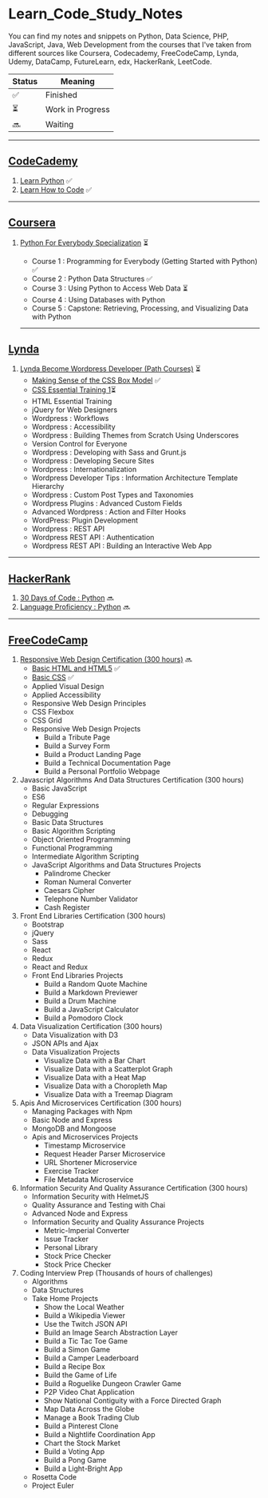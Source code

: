 # Learn_Code_Study_Notes
You can find my notes and snippets on Python, Data Science, PHP, JavaScript, Java, Web Development from the courses that I've taken from different sources like Coursera, Codecademy, FreeCodeCamp, Lynda, Udemy, DataCamp, FutureLearn, edx, HackerRank, LeetCode.

| Status | Meaning |
|--|--|
| ✅ | Finished |
| ⏳| Work in Progress |
| 🔜 | Waiting |

---------------

## [CodeCademy](https://github.com/hevalhazalkurt/Learn_Code_Study_Notes/tree/master/CodeCademy)
1. [Learn Python](https://github.com/hevalhazalkurt/Learn_Code_Study_Notes/tree/master/CodeCademy/Python) ✅
2. [Learn How to Code](https://github.com/hevalhazalkurt/Learn_Code_Study_Notes/tree/master/CodeCademy/Learn_How_to_Code) ✅
---------------

## [Coursera](https://github.com/hevalhazalkurt/Learn_Code_Study_Notes/tree/master/Coursera)
1. [Python For Everybody Specialization](https://github.com/hevalhazalkurt/Learn_Code_Study_Notes/tree/master/Coursera) ⏳
	* Course 1 : Programming for Everybody (Getting Started with Python) ✅
	* Course 2 : Python Data Structures ✅
	* Course 3 : Using Python to Access Web Data ⏳
	* Course 4 : Using Databases with Python
	* Course 5 : Capstone: Retrieving, Processing, and Visualizing Data with Python

	---------------

## [Lynda](https://github.com/hevalhazalkurt/Learn_Code_Study_Notes/tree/master/Lynda)
1. [Lynda Become Wordpress Developer (Path Courses)](https://github.com/hevalhazalkurt/Learn_Code_Study_Notes/tree/master/Lynda/Become_Wordpress_Developer_path) ⏳
	* [Making Sense of the CSS Box Model](https://github.com/hevalhazalkurt/Learn_Code_Study_Notes/tree/master/Lynda/Become_Wordpress_Developer_path/1_Making_Sense_of_the_CSS_Box_Model) ✅
	* [CSS Essential Training 1](https://github.com/hevalhazalkurt/Learn_Code_Study_Notes/tree/master/Lynda/Become_Wordpress_Developer_path/2_CSS_Essential_Training_1)⏳
	* HTML Essential Training
	* jQuery for Web Designers
	* Wordpress : Workflows
	* Wordpress : Accessibility
	* Wordpress : Building Themes from Scratch Using Underscores
	* Version Control for Everyone
	* Wordpress : Developing with Sass and Grunt.js
	* Wordpress : Developing Secure Sites
	* Wordpress : Internationalization
	* Wordpress Developer Tips : Information Architecture Template Hierarchy
	* Wordpress : Custom Post Types and Taxonomies
	* Wordpress Plugins : Advanced Custom Fields
	* Advanced Wordpress : Action and Filter Hooks
	* WordPress: Plugin Development
	* Wordpress : REST API
	* Wordpress REST API : Authentication
	* Wordpress REST API : Building an Interactive Web App

---------------

## [HackerRank](https://github.com/hevalhazalkurt/Learn_Code_Study_Notes/tree/master/HackerRank)
1. [30 Days of Code : Python](https://github.com/hevalhazalkurt/Learn_Code_Study_Notes/tree/master/HackerRank/30_Days_of_Code_Python) 🔜
2. [Language Proficiency : Python](https://github.com/hevalhazalkurt/Learn_Code_Study_Notes/tree/master/HackerRank/Python_Language_Proficiency) 🔜

---------------

## [FreeCodeCamp](https://github.com/hevalhazalkurt/Learn_Code_Study_Notes/tree/master/freeCodeCamp)
1. [Responsive Web Design Certification (300 hours)](https://github.com/hevalhazalkurt/Learn_Code_Study_Notes/tree/master/freeCodeCamp/Responsive_Web_Design_Certification_(300_hours)) 🔜
	* [Basic HTML and HTML5](https://github.com/hevalhazalkurt/Learn_Code_Study_Notes/tree/master/freeCodeCamp/Responsive_Web_Design_Certification_(300_hours)/01_Basic_HTML_and_HTML5) ✅
	* [Basic CSS](https://github.com/hevalhazalkurt/Learn_Code_Study_Notes/tree/master/freeCodeCamp/Responsive_Web_Design_Certification_(300_hours)/02_Basic_CSS) ✅
	* Applied Visual Design
	* Applied Accessibility
	* Responsive Web Design Principles
	* CSS Flexbox
	* CSS Grid
	* Responsive Web Design Projects
		* Build a Tribute Page
		* Build a Survey Form
		* Build a Product Landing Page
		* Build a Technical Documentation Page
		* Build a Personal Portfolio Webpage
2. Javascript Algorithms And Data Structures Certification (300 hours)
	* Basic JavaScript
	* ES6
	* Regular Expressions
	* Debugging
	* Basic Data Structures
	* Basic Algorithm Scripting
	* Object Oriented Programming
	* Functional Programming
	* Intermediate Algorithm Scripting
	* JavaScript Algorithms and Data Structures Projects
		* Palindrome Checker
		* Roman Numeral Converter
		* Caesars Cipher
		* Telephone Number Validator
		* Cash Register
3. Front End Libraries Certification (300 hours)
	* Bootstrap
	* jQuery
	* Sass
	* React
	* Redux
	* React and Redux
	* Front End Libraries Projects
		* Build a Random Quote Machine
		* Build a Markdown Previewer
		* Build a Drum Machine
		* Build a JavaScript Calculator
		* Build a Pomodoro Clock
4. Data Visualization Certification (300 hours)
	* Data Visualization with D3
	* JSON APIs and Ajax
	* Data Visualization Projects
		* Visualize Data with a Bar Chart
		* Visualize Data with a Scatterplot Graph
		* Visualize Data with a Heat Map
		* Visualize Data with a Choropleth Map
		* Visualize Data with a Treemap Diagram
5. Apis And Microservices Certification (300 hours)
	* Managing Packages with Npm
	* Basic Node and Express
	* MongoDB and Mongoose
	* Apis and Microservices Projects
		* Timestamp Microservice
		* Request Header Parser Microservice
		* URL Shortener Microservice
		* Exercise Tracker
		* File Metadata Microservice
6. Information Security And Quality Assurance Certification (300 hours)
	* Information Security with HelmetJS
	* Quality Assurance and Testing with Chai
	* Advanced Node and Express
	* Information Security and Quality Assurance Projects
		* Metric-Imperial Converter
		* Issue Tracker
		* Personal Library
		* Stock Price Checker
		* Stock Price Checker
7. Coding Interview Prep (Thousands of hours of challenges)
	* Algorithms
	* Data Structures
	* Take Home Projects
		* Show the Local Weather
		* Build a Wikipedia Viewer
		* Use the Twitch JSON API
		* Build an Image Search Abstraction Layer
		* Build a Tic Tac Toe Game
		* Build a Simon Game
		* Build a Camper Leaderboard
		* Build a Recipe Box
		* Build the Game of Life
		* Build a Roguelike Dungeon Crawler Game
		* P2P Video Chat Application
		* Show National Contiguity with a Force Directed Graph
		* Map Data Across the Globe
		* Manage a Book Trading Club
		* Build a Pinterest Clone
		* Build a Nightlife Coordination App
		* Chart the Stock Market
		* Build a Voting App
		* Build a Pong Game
		* Build a Light-Bright App
	* Rosetta Code
	* Project Euler
